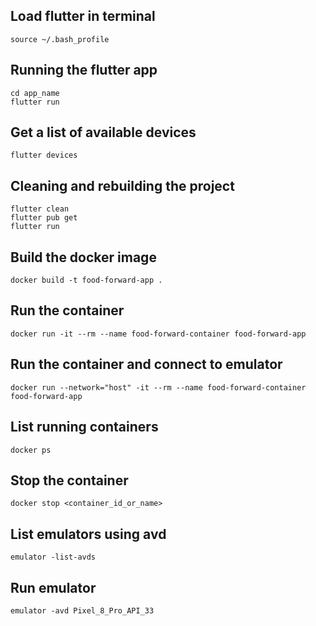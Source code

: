 ## Load flutter in terminal

```
source ~/.bash_profile
```

## Running the flutter app
```
cd app_name
flutter run
```

## Get a list of available devices
```
flutter devices
```

## Cleaning and rebuilding the project
```
flutter clean
flutter pub get
flutter run
```

## Build the docker image
```
docker build -t food-forward-app .
```

## Run the container
```
docker run -it --rm --name food-forward-container food-forward-app
```

## Run the container and connect to emulator
```
docker run --network="host" -it --rm --name food-forward-container food-forward-app
```

## List running containers
```
docker ps
```

## Stop the container
```
docker stop <container_id_or_name>
```

## List emulators using avd
```
emulator -list-avds
```

## Run emulator
```
emulator -avd Pixel_8_Pro_API_33
```